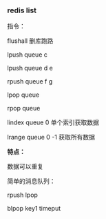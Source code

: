 ### redis list

指令：

flushall 删库跑路

lpush queue c

lpush queue d e

rpush queue f g

lpop queue 

rpop queue

lindex queue 0          单个索引获取数据

lrange queue 0 -1     获取所有数据



**特点：**

数据可以重复

简单的消息队列：

rpush lpop

blpop key1 timeput